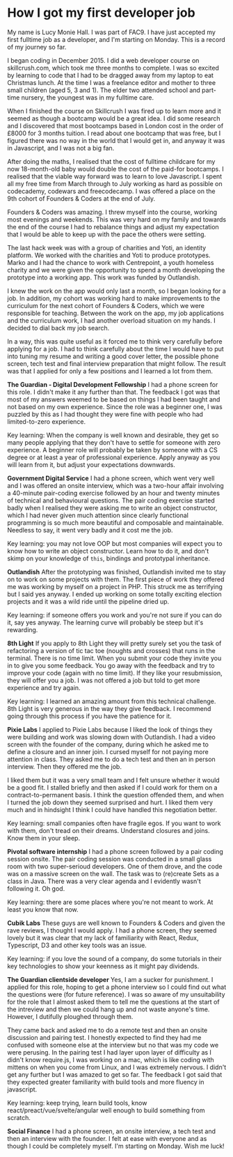 # How I got my first developer job

My name is Lucy Monie Hall. I was part of FAC9. I have just accepted my first fulltime job as a developer, and I'm starting on Monday. This is a record of my journey so far.

I began coding in December 2015. I did a web developer course on skillcrush.com, which took me three months to complete. I was so excited by learning to code that I had to be dragged away from my laptop to eat Christmas lunch. At the time I was a freelance editor and mother to three small children (aged 5, 3 and 1). The elder two attended school and part-time nursery, the youngest was in my fulltime care. 

When I finished the course on Skillcrush I was fired up to learn more and it seemed as though a bootcamp would be a great idea. I did some research and I discovered that most bootcamps based in London cost in the order of £8000 for 3 months tuition. I read about one bootcamp that was free, but I figured there was no way in the world that I would get in, and anyway it was in Javascript, and I was not a big fan.

After doing the maths, I realised that the cost of fulltime childcare for my now 18-month-old baby would double the cost of the paid-for bootcamps. I realised that the viable way forward was to learn to love Javascript. I spent all my free time from March through to July working as hard as possible on codecademy, codewars and freecodecamp. I was offered a place on the 9th cohort of Founders & Coders at the end of July.

Founders & Coders was amazing. I threw myself into the course, working most evenings and weekends. This was very hard on my family and towards the end of the course I had to rebalance things and adjust my expectation that I would be able to keep up with the pace the others were setting. 

The last hack week was with a group of charities and Yoti, an identity platform. We worked with the charities and Yoti to produce prototypes. Marko and I had the chance to work with Centrepoint, a youth homeless charity and we were given the opportunity to spend a month developing the prototype into a working app. This work was funded by Outlandish.

I knew the work on the app would only last a month, so I began looking for a job. In addition, my cohort was working hard to make improvements to the curriculum for the next cohort of Founders & Coders, which we were responsible for teaching. Between the work on the app, my job applications and the curriculum work, I had another overload situation on my hands. I decided to dial back my job search. 

In a way, this was quite useful as it forced me to think very carefully before applying for a job. I had to think carefully about the time I would have to put into tuning my resume and writing a good cover letter, the possible phone screen, tech test and final interview preparation that might follow. The result was that I applied for only a few positions and I learned a lot from them.

**The Guardian - Digital Development Fellowship**
I had a phone screen for this role. I didn't make it any further than that. The feedback I got was that most of my answers weemed to be based on things I had been taught and not based on my own experience. Since the role was a beginner one, I was puzzled by this as I had thought they were fine with people who had limited-to-zero experience. 

Key learning: When the company is well known and desirable, they get so many people applying that they don't have to settle for someone with zero experience. A beginner role will probably be taken by someone with a CS degree or at least a year of professional experience. Apply anyway as you will learn from it, but adjust your expectations downwards.

**Government Digital Service**
I had a phone screen, which went very well and I was offered an onsite interview, which was a two-hour affair involving a 40-minute pair-coding exercise followed by an hour and twenty minutes of technical and behavioural questions. The pair coding exercise started badly when I realised they were asking me to write an object constructor, which I had never given much attention since clearly functional programming is so much more beautiful and composable and maintainable. Needless to say, it went very badly and it cost me the job.

Key learning: you may not love OOP but most companies will expect you to know how to write an object constructor. Learn how to do it, and don't skimp on your knowledge of `this`, bindings and prototypal inheritance.

**Outlandish**
After the prototyping was finished, Outlandish invited me to stay on to work on some projects with them. The first piece of work they offered me was working by myself on a project in PHP. This struck me as terrifying but I said yes anyway. I ended up working on some totally exciting election projects and it was a wild ride until the pipeline dried up. 

Key learning: if someone offers you work and you're not sure if you can do it, say yes anyway. The learning curve will probably be steep but it's rewarding.

**8th Light**
If you apply to 8th Light they will pretty surely set you the task of refactoring a version of tic tac toe (noughts and crosses) that runs in the terminal. There is no time limit. When you submit your code they invite you in to give you some feedback. You go away with the feedback and try to improve your code (again with no time limit). If they like your resubmission, they will offer you a job. I was not offered a job but told to get more experience and try again.

Key learning: I learned an amazing amount from this technical challenge. 8th Light is very generous in the way they give feedback. I recommend going through this process if you have the patience for it. 

**Pixie Labs**
I applied to Pixie Labs because I liked the look of things they were building and work was slowing down with Outlandish. I had a video screen with the founder of the company, during which he asked me to define a closure and an inner join. I cursed myself for not paying more attention in class. They asked me to do a tech test and then an in person interview. Then they offered me the job. 

I liked them but it was a very small team and I felt unsure whether it would be a good fit. I stalled briefly and then asked if I could work for them on a contract-to-permanent basis. I think the question offended them, and when I turned the job down they seemed surprised and hurt. I liked them very much and in hindsight I think I could have handled this negotiation better.

Key learning: small companies often have fragile egos. If you want to work with them, don't tread on their dreams. Understand closures and joins. Know them in your sleep.

**Pivotal software internship**
I had a phone screen followed by a pair coding session onsite. The pair coding session was conducted in a small glass room with two super-serioud developers. One of them drove, and the code was on a massive screen on the wall. The task was to (re)create Sets as a class in Java. There was a very clear agenda and I evidently wasn't following it. Oh god.

Key learning: there are some places where you're not meant to work. At least you know that now.

**Cubik Labs**
These guys are well known to Founders & Coders and given the rave reviews, I thought I would apply. I had a phone screen, they seemed lovely but it was clear that my lack of familiarity with React, Redux, Typescript, D3 and other key tools was an issue. 

Key learning: if you love the sound of a company, do some tutorials in their key technologies to show your keenness as it might pay dividends.

**The Guardian clientside developer**
Yes, I am a sucker for punishment. I applied for this role, hoping to get a phone interview so I could find out what the questions were (for future reference). I was so aware of my unsuitability for the role that I almost asked them to tell me the questions at the start of the intreview and then we could hang up and not waste anyone's time. However, I dutifully ploughed through them. 

They came back and asked me to do a remote test and then an onsite discussion and pairing test. I honestly expected to find they had me confused with someone else at the interview but no that was my code we were perusing. In the pairing test I had layer upon layer of difficulty as I didn't know require.js, I was working on a mac, which is like coding with mittens on when you come from Linux, and I was extremely nervous. I didn't get any further but I was amazed to get so far. The feedback I got said that they expected greater familiarity with build tools and more fluency in javascript.

Key learning: keep trying, learn build tools, know react/preact/vue/svelte/angular well enough to build something from scratch.

**Social Finance**
I had a phone screen, an onsite interview, a tech test and then an interview with the founder. I felt at ease with everyone and as though I could be completely myself. I'm starting on Monday. Wish me luck!

